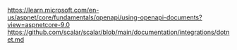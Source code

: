 https://learn.microsoft.com/en-us/aspnet/core/fundamentals/openapi/using-openapi-documents?view=aspnetcore-9.0
https://github.com/scalar/scalar/blob/main/documentation/integrations/dotnet.md
